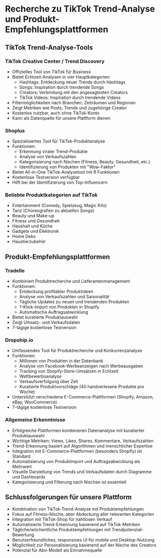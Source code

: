 # Recherche zu TikTok Trend-Analyse und Produkt-Empfehlungsplattformen

## TikTok Trend-Analyse-Tools

### TikTok Creative Center / Trend Discovery
- Offizielles Tool von TikTok für Business
- Bietet Echtzeit-Analysen in vier Hauptkategorien:
  - Hashtags: Entdeckung neuer Trends durch Hashtags
  - Songs: Inspiration durch trendende Songs
  - Creators: Verbindung mit den angesagtesten Creators
  - TikTok Videos: Inspiration durch trendende Videos
- Filtermöglichkeiten nach Branchen, Zeiträumen und Regionen
- Zeigt Metriken wie Posts, Trends und zugehörige Creator
- Kostenlos nutzbar, auch ohne TikTok-Konto
- Kann als Datenquelle für unsere Plattform dienen

### Shoplus
- Spezialisiertes Tool für TikTok-Produktanalyse
- Funktionen:
  - Erkennung viraler Trend-Produkte
  - Analyse von Verkaufszahlen
  - Kategorisierung nach Nischen (Fitness, Beauty, Gesundheit, etc.)
  - Identifizierung von Produkten mit "Wow-Faktor"
- Bietet All-in-One TikTok-Analysetool mit 8 Funktionen
- Kostenlose Testversion verfügbar
- Hilft bei der Identifizierung von Top-Influencern

### Beliebte Produktkategorien auf TikTok
- Entertainment (Comedy, Spielzeug, Magic Kits)
- Tanz (Choreografien zu aktuellen Songs)
- Beauty und Make-up
- Fitness und Gesundheit
- Haushalt und Küche
- Gadgets und Elektronik
- Home Deko
- Haustierzubehör

## Produkt-Empfehlungsplattformen

### Tradelle
- Kombiniert Produktrecherche und Lieferantenmanagement
- Funktionen:
  - Entdeckung profitabler Produktideen
  - Analyse von Verkaufszahlen und Saisonalität
  - Tägliche Updates zu neuen und trendenden Produkten
  - 1-Klick-Import von Produkten in Shopify
  - Automatische Auftragsabwicklung
- Bietet kuratierte Produktauswahl
- Zeigt Umsatz- und Verkaufsdaten
- 7-tägige kostenlose Testversion

### Dropship.io
- Umfassendes Tool für Produktrecherche und Konkurrenzanalyse
- Funktionen:
  - Millionen von Produkten in der Datenbank
  - Analyse von Facebook-Werbeanzeigen nach Werbeausgaben
  - Tracking von Shopify-Store-Umsätzen in Echtzeit
  - Wettbewerbsanalyse
  - Verkaufsverfolgung über Zeit
  - Kuratierte Produktvorschläge (40 handverlesene Produkte pro Woche)
- Unterstützt verschiedene E-Commerce-Plattformen (Shopify, Amazon, eBay, WooCommerce)
- 7-tägige kostenlose Testversion

### Allgemeine Erkenntnisse
- Erfolgreiche Plattformen kombinieren Datenanalyse mit kuratierter Produktauswahl
- Wichtige Metriken: Views, Likes, Shares, Kommentare, Verkaufszahlen
- Trend-Erkennung basiert auf Algorithmen und menschlicher Expertise
- Integration mit E-Commerce-Plattformen (besonders Shopify) ist Standard
- Automatisierung von Produktimport und Auftragsabwicklung als Mehrwert
- Visuelle Darstellung von Trends und Verkaufsdaten durch Diagramme und Dashboards
- Kategorisierung und Filterung nach Nischen ist essentiell

## Schlussfolgerungen für unsere Plattform
- Kombination von TikTok-Trend-Analyse mit Produktempfehlungen
- Fokus auf Fitness-Nische, aber Abdeckung aller relevanten Kategorien
- Integration mit TikTok-Shop für nahtlosen Verkauf
- Automatisierte Trend-Erkennung basierend auf TikTok-Metriken
- Tägliche/wöchentliche Produktempfehlungen mit Trendpotenzial-Bewertung
- Benutzerfreundliches, responsives UI für mobile und Desktop-Nutzung
- Möglichkeit zur Personalisierung basierend auf der Nische des Creators
- Potenzial für Abo-Modell als Einnahmequelle
